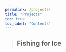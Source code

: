 ```yaml
---
permalink: /projects/
title: "Projects"
toc: true
toc_label: "Contents"
---
```

>## Fishing for Ice

